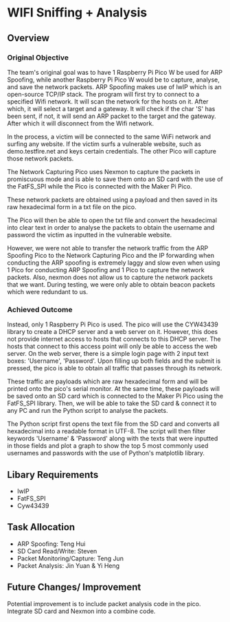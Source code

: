 # WIFI Sniffing + Analysis

## Overview
### Original Objective
The team's original goal was to have 1 Raspberry Pi Pico W be used for ARP Spoofing, while another Raspberry Pi Pico W would be to capture, analyse, and save the network packets.
ARP Spoofing makes use of lwIP which is an open-source TCP/IP stack. The program will first try to connect to a specified Wifi network.
It will scan the network for the hosts on it.
After which, it will select a target and a gateway.
It will check if the char 'S' has been sent, if not, it will send an ARP packet to the target and the gateway. After which it will disconnect from the Wifi network.

In the process, a victim will be connected to the same WiFi network and surfing any website. If the victim surfs a vulnerable website, such as demo.testfire.net and keys certain credentials. The other Pico will capture those network packets.

The Network Capturing Pico uses Nexmon to capture the packets in promiscuous mode and is able to save them onto an SD card with the use of the FatFS_SPI while the Pico is connected with the Maker Pi Pico.

These network packets are obtained using a payload and then saved in its raw hexadecimal form in a txt file on the pico.

The Pico will then be able to open the txt file and convert the hexadecimal into clear text in order to analyse the packets to obtain the username and password the victim as inputted in the vulnerable website.

However, we were not able to transfer the network traffic from the ARP Spoofing Pico to the Network Capturing Pico and the IP forwarding when conducting the ARP spoofing is extremely laggy and slow even when using 1 Pico for conducting ARP Spoofing and 1 Pico to capture the network packets. Also, nexmon does not allow us to capture the network packets that we want. During testing, we were only able to obtain beacon packets which were redundant to us.

### Achieved Outcome
Instead, only 1 Raspberry Pi Pico is used. The pico will use the CYW43439 library to create a DHCP server and a web server on it. However, this does not provide internet access to hosts that connects to this DHCP server. The hosts that connect to this access point will only be able to access the web server. On the web server, there is a simple login page with 2 input text boxes: 'Username', 'Password'. Upon filling up both fields and the submit is pressed, the pico is able to obtain all traffic that passes through its network.

These traffic are payloads which are raw hexadecimal form and will be printed onto the pico's serial monitor. At the same time, these payloads will be saved onto an SD card which is connected to the Maker Pi Pico using the FatFS_SPI library. Then, we will be able to take the SD card & connect it to any PC and run the Python script to analyse the packets.

The Python script first opens the text file from the SD card and converts all hexadecimal into a readable format in UTF-8. The script will then filter keywords 'Username' & 'Password' along with the texts that were inputted in those fields and plot a graph to show the top 5 most commonly used usernames and passwords with the use of Python's matplotlib library.

## Libary Requirements
- lwIP
- FatFS_SPI
- Cyw43439

## Task Allocation
- ARP Spoofing: Teng Hui
- SD Card Read/Write: Steven
- Packet Monitoring/Capture: Teng Jun
- Packet Analysis: Jin Yuan & Yi Heng

## Future Changes/ Improvement
Potential improvement is to include packet analysis code in the pico. 
Integrate SD card and Nexmon into a combine code.
